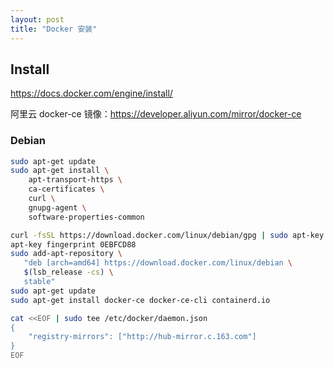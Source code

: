 ```yaml
---
layout: post
title: "Docker 安装"
---
```



## Install

https://docs.docker.com/engine/install/

阿里云 docker-ce 镜像：https://developer.aliyun.com/mirror/docker-ce

### Debian

```bash
sudo apt-get update
sudo apt-get install \
    apt-transport-https \
    ca-certificates \
    curl \
    gnupg-agent \
    software-properties-common

curl -fsSL https://download.docker.com/linux/debian/gpg | sudo apt-key add -
apt-key fingerprint 0EBFCD88
sudo add-apt-repository \
   "deb [arch=amd64] https://download.docker.com/linux/debian \
   $(lsb_release -cs) \
   stable"
sudo apt-get update
sudo apt-get install docker-ce docker-ce-cli containerd.io

cat <<EOF | sudo tee /etc/docker/daemon.json
{
    "registry-mirrors": ["http://hub-mirror.c.163.com"]
}
EOF
```
